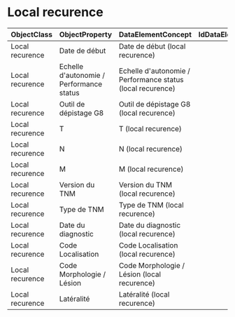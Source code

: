 # Local recurence

| ObjectClass | ObjectProperty | DataElementConcept | IdDataElementConcept | ConceptualDomain | DataElementConceptDefFR | DataElementConceptDefEN |
| ----------- | -------------- | ------------------ | -------------------- | ---------------- | ----------------------- | ----------------------- |
| Local recurence | Date de début  | Date de début (local recurence) |  |  |  |  |
| Local recurence | Echelle d'autonomie / Performance status | Echelle d'autonomie / Performance status (local recurence) |  |  |  |  |
| Local recurence | Outil de dépistage G8 | Outil de dépistage G8 (local recurence) |  |  |  |  |
| Local recurence | T | T (local recurence) |  |  |  |  |
| Local recurence | N | N (local recurence) |  |  |  |  |
| Local recurence | M | M (local recurence) |  |  |  |  |
| Local recurence | Version du TNM | Version du TNM (local recurence) |  |  |  |  |
| Local recurence | Type de TNM | Type de TNM (local recurence) |  |  |  |  |
| Local recurence | Date du diagnostic | Date du diagnostic (local recurence) |  |  |  |  |
| Local recurence | Code Localisation | Code Localisation (local recurence) |  |  |  |  |
| Local recurence | Code Morphologie / Lésion | Code Morphologie / Lésion (local recurence) |  |  |  |  |
| Local recurence | Latéralité | Latéralité (local recurence) |  |  |  |  |
